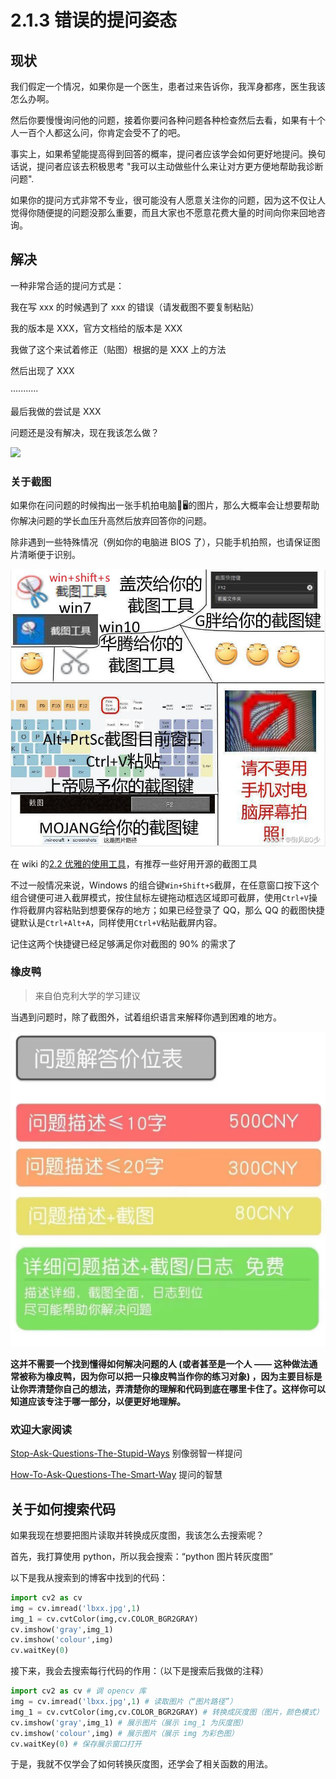 # 2.1.3 错误的提问姿态

## 现状

我们假定一个情况，如果你是一个医生，患者过来告诉你，我浑身都疼，医生我该怎么办啊。

然后你要慢慢询问他的问题，接着你要问各种问题各种检查然后去看，如果有十个人一百个人都这么问，你肯定会受不了的吧。

事实上，如果希望能提高得到回答的概率，提问者应该学会如何更好地提问。换句话说，提问者应该去积极思考 "我可以主动做些什么来让对方更方便地帮助我诊断问题".

如果你的提问方式非常不专业，很可能没有人愿意关注你的问题，因为这不仅让人觉得你随便提的问题没那么重要，而且大家也不愿意花费大量的时间向你来回地咨询。

<Bilibili bvid='BV1om4y1H71S'/>

## 解决

一种非常合适的提问方式是：

我在写 xxx 的时候遇到了 xxx 的错误（请发截图不要复制粘贴）

我的版本是 XXX，官方文档给的版本是 XXX

我做了这个来试着修正（贴图）根据的是 XXX 上的方法

然后出现了 XXX

···········

最后我做的尝试是 XXX

问题还是没有解决，现在我该怎么做？

![](https://cdn.xyxsw.site/boxcnhuhE7qBLHyJKaesHGC033b.png)

### 关于截图

如果你在问问题的时候掏出一张手机拍电脑🤳🖥️的图片，那么大概率会让想要帮助你解决问题的学长血压升高然后放弃回答你的问题。

除非遇到一些特殊情况（例如你的电脑进 BIOS 了），只能手机拍照，也请保证图片清晰便于识别。

![](static/02.jpg)

在 wiki 的[2.2 优雅的使用工具](2.2优雅的使用工具.md)，有推荐一些好用开源的截图工具

不过一般情况来说，Windows 的组合键`Win+Shift+S`截屏，在任意窗口按下这个组合键便可进入截屏模式，按住鼠标左键拖动框选区域即可截屏，使用`Ctrl+V`操作将截屏内容粘贴到想要保存的地方；如果已经登录了 QQ，那么 QQ 的截图快捷键默认是`Ctrl+Alt+A`，同样使用`Ctrl+V`粘贴截屏内容。

记住这两个快捷键已经足够满足你对截图的 90% 的需求了

### 橡皮鸭

> 来自伯克利大学的学习建议

当遇到问题时，除了截图外，试着组织语言来解释你遇到困难的地方。

![](static/01.jpg)

<strong>这并不需要一个找到懂得如何解决问题的人 (或者甚至是一个人 —— 这种做法通常被称为橡皮鸭，因为你可以把一只橡皮鸭当作你的练习对象) ，因为主要目标是让你弄清楚你自己的想法，弄清楚你的理解和代码到底在哪里卡住了。这样你可以知道应该专注于哪一部分，以便更好地理解。</strong>

### 欢迎大家阅读

[Stop-Ask-Questions-The-Stupid-Ways](https://github.com/tangx/Stop-Ask-Questions-The-Stupid-Ways/blob/master/README.md) 别像弱智一样提问

[How-To-Ask-Questions-The-Smart-Way](https://github.com/ryanhanwu/How-To-Ask-Questions-The-Smart-Way/blob/main/README-zh_CN.md) 提问的智慧

## 关于如何搜索代码

如果我现在想要把图片读取并转换成灰度图，我该怎么去搜索呢？

首先，我打算使用 python，所以我会搜索：“python 图片转灰度图”

以下是我从搜索到的博客中找到的代码：

```python
import cv2 as cv
img = cv.imread('lbxx.jpg',1)
img_1 = cv.cvtColor(img,cv.COLOR_BGR2GRAY)
cv.imshow('gray',img_1)
cv.imshow('colour',img)
cv.waitKey(0)
```

接下来，我会去搜索每行代码的作用：（以下是搜索后我做的注释）

```python
import cv2 as cv # 调 opencv 库
img = cv.imread('lbxx.jpg',1) # 读取图片（“图片路径”）
img_1 = cv.cvtColor(img,cv.COLOR_BGR2GRAY) # 转换成灰度图（图片，颜色模式）
cv.imshow('gray',img_1) # 展示图片（展示 img_1 为灰度图）
cv.imshow('colour',img) # 展示图片（展示 img 为彩色图）
cv.waitKey(0) # 保存展示窗口打开
```

于是，我就不仅学会了如何转换灰度图，还学会了相关函数的用法。

